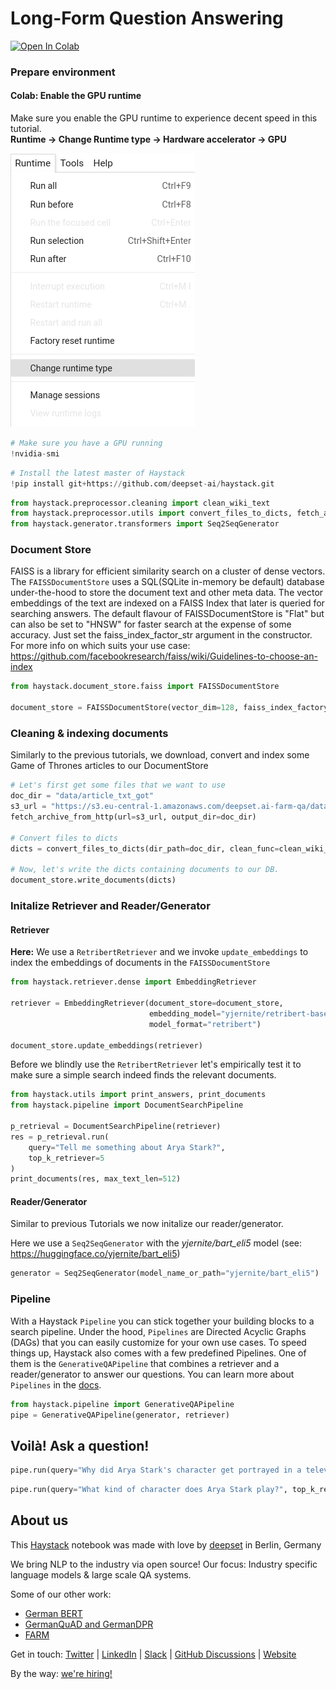 <!---
title: "Tutorial 12"
metaTitle: "Generative QA with LFQA"
metaDescription: ""
slug: "/docs/tutorial12"
date: "2021-04-06"
id: "tutorial12md"
--->

# Long-Form Question Answering

[![Open In Colab](https://colab.research.google.com/assets/colab-badge.svg)](https://colab.research.google.com/github/deepset-ai/haystack/blob/master/tutorials/Tutorial12_LFQA.ipynb)

### Prepare environment

#### Colab: Enable the GPU runtime
Make sure you enable the GPU runtime to experience decent speed in this tutorial.  
**Runtime -> Change Runtime type -> Hardware accelerator -> GPU**

<img src="https://raw.githubusercontent.com/deepset-ai/haystack/master/docs/img/colab_gpu_runtime.jpg">


```python
# Make sure you have a GPU running
!nvidia-smi
```


```python
# Install the latest master of Haystack
!pip install git+https://github.com/deepset-ai/haystack.git
```


```python
from haystack.preprocessor.cleaning import clean_wiki_text
from haystack.preprocessor.utils import convert_files_to_dicts, fetch_archive_from_http
from haystack.generator.transformers import Seq2SeqGenerator
```

### Document Store

FAISS is a library for efficient similarity search on a cluster of dense vectors.
The `FAISSDocumentStore` uses a SQL(SQLite in-memory be default) database under-the-hood
to store the document text and other meta data. The vector embeddings of the text are
indexed on a FAISS Index that later is queried for searching answers.
The default flavour of FAISSDocumentStore is "Flat" but can also be set to "HNSW" for
faster search at the expense of some accuracy. Just set the faiss_index_factor_str argument in the constructor.
For more info on which suits your use case: https://github.com/facebookresearch/faiss/wiki/Guidelines-to-choose-an-index


```python
from haystack.document_store.faiss import FAISSDocumentStore

document_store = FAISSDocumentStore(vector_dim=128, faiss_index_factory_str="Flat")
```

### Cleaning & indexing documents

Similarly to the previous tutorials, we download, convert and index some Game of Thrones articles to our DocumentStore


```python
# Let's first get some files that we want to use
doc_dir = "data/article_txt_got"
s3_url = "https://s3.eu-central-1.amazonaws.com/deepset.ai-farm-qa/datasets/documents/wiki_gameofthrones_txt.zip"
fetch_archive_from_http(url=s3_url, output_dir=doc_dir)

# Convert files to dicts
dicts = convert_files_to_dicts(dir_path=doc_dir, clean_func=clean_wiki_text, split_paragraphs=True)
    
# Now, let's write the dicts containing documents to our DB.
document_store.write_documents(dicts)
```

### Initalize Retriever and Reader/Generator

#### Retriever

**Here:** We use a `RetribertRetriever` and we invoke `update_embeddings` to index the embeddings of documents in the `FAISSDocumentStore`




```python
from haystack.retriever.dense import EmbeddingRetriever

retriever = EmbeddingRetriever(document_store=document_store,
                               embedding_model="yjernite/retribert-base-uncased",
                               model_format="retribert")

document_store.update_embeddings(retriever)
```

Before we blindly use the `RetribertRetriever` let's empirically test it to make sure a simple search indeed finds the relevant documents.


```python
from haystack.utils import print_answers, print_documents
from haystack.pipeline import DocumentSearchPipeline

p_retrieval = DocumentSearchPipeline(retriever)
res = p_retrieval.run(
    query="Tell me something about Arya Stark?",
    top_k_retriever=5
)
print_documents(res, max_text_len=512)

```

#### Reader/Generator

Similar to previous Tutorials we now initalize our reader/generator.

Here we use a `Seq2SeqGenerator` with the *yjernite/bart_eli5* model (see: https://huggingface.co/yjernite/bart_eli5)




```python
generator = Seq2SeqGenerator(model_name_or_path="yjernite/bart_eli5")
```

### Pipeline

With a Haystack `Pipeline` you can stick together your building blocks to a search pipeline.
Under the hood, `Pipelines` are Directed Acyclic Graphs (DAGs) that you can easily customize for your own use cases.
To speed things up, Haystack also comes with a few predefined Pipelines. One of them is the `GenerativeQAPipeline` that combines a retriever and a reader/generator to answer our questions.
You can learn more about `Pipelines` in the [docs](https://haystack.deepset.ai/docs/latest/pipelinesmd).


```python
from haystack.pipeline import GenerativeQAPipeline
pipe = GenerativeQAPipeline(generator, retriever)
```

## Voilà! Ask a question!


```python
pipe.run(query="Why did Arya Stark's character get portrayed in a television adaptation?", top_k_retriever=1)
```


```python
pipe.run(query="What kind of character does Arya Stark play?", top_k_retriever=1)
```

## About us

This [Haystack](https://github.com/deepset-ai/haystack/) notebook was made with love by [deepset](https://deepset.ai/) in Berlin, Germany

We bring NLP to the industry via open source!
Our focus: Industry specific language models & large scale QA systems.

Some of our other work:
- [German BERT](https://deepset.ai/german-bert)
- [GermanQuAD and GermanDPR](https://deepset.ai/germanquad)
- [FARM](https://github.com/deepset-ai/FARM)

Get in touch:
[Twitter](https://twitter.com/deepset_ai) | [LinkedIn](https://www.linkedin.com/company/deepset-ai/) | [Slack](https://haystack.deepset.ai/community/join) | [GitHub Discussions](https://github.com/deepset-ai/haystack/discussions) | [Website](https://deepset.ai)

By the way: [we're hiring!](https://apply.workable.com/deepset/)
